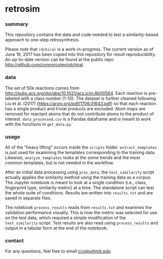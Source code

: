 # retrosim

### summary

This repository contains the data and code needed to test a similarity-based approach to one-step retrosynthesis.

Please note that ```rdchiral``` is a work-in-progress. The current version as of June 19, 2017 has been copied into this repository for result reproducibility. An up-to-date version can be found at the public repo http://github.com/connorcoley/rdchiral

### data

The set of 50k reactions comes from http://pubs.acs.org/doi/abs/10.1021/acs.jcim.6b00564. Each reaction is pre-labeled with a class number (1-10). The dataset is further cleaned following Liu et al. (2017) (https://arxiv.org/pdf/1706.01643.pdf) so that each reaction has a single product and trivial products are excluded. Atom maps are removed for reactant atoms that do not contribute atoms to the product of interest. ```data_processed.csv``` is a Pandas dataframe and is meant to work with the functions in ```get_data.py```.

### usage

All of the "heavy lifting" occurs inside the ```scripts``` folder. ```extract_templates``` is just used for examining the templates corresponding to the training data. Likewise, ```analyze_templates``` looks at the some trends and the most common templates, but is not needed in the workflow.

After an initial data processing using ```proc_data```, the ```test_similarity``` script actually applies the similarity method using the training data as a corpus. The Jupyter notebook is meant to look at a single condition (i.e., class, fingerprint type, similarity metric) at a time. The standalone script can test the whole suite of conditions. Results are written into ```results.txt``` and are saved in separate files.

The notebook ```process_results``` reads from ```results.txt``` and examines the validation performance visually. This is how the metric was selected for use on the test data, which required a simple modification of the ```test_similarity``` script. Test results are also read using ```process_results``` and output in a tabular form at the end of the notebook.

### contact

For any questions, feel free to email ccoley@mit.edu
